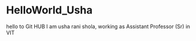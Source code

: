 # HelloWorld_Usha
hello to Git HUB
I am usha rani shola, working as Assistant Professor (Sr) in VIT
